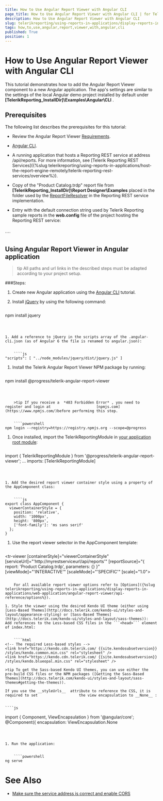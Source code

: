 ```yaml
---
title: How to Use Angular Report Viewer with Angular CLI
page_title: How to Use Angular Report Viewer with Angular CLI | for Telerik Reporting Documentation
description: How to Use Angular Report Viewer with Angular CLI
slug: telerikreporting/using-reports-in-applications/display-reports-in-applications/web-application/angular-report-viewer/how-to-use-angular-report-viewer-with-angular-cli
tags: how,to,use,angular,report,viewer,with,angular,cli
published: True
position: 1
---
```


# How to Use Angular Report Viewer with Angular CLI



This tutorial demonstrates how to add the Angular Report Viewer component to a         new Angular application. The app's settings are similar to the settings of the local Angular demo project         installed by default under __[TelerikReporting_InstallDir]\Examples\Angular\CLI__ .       

## Prerequisites

The following list describes the prerequisites for this tutorial:         

* Review the Angular Report Viewer [Requirements](e05255e3-dbe4-41b1-8d08-6de0fed3868c#Requirements).             

* [Angular CLI](https://cli.angular.io/).             

* A running application that hosts a Reporting REST service at address /api/reports. For more information, see               [Telerik Reporting REST Services]({%slug telerikreporting/using-reports-in-applications/host-the-report-engine-remotely/telerik-reporting-rest-services/overview%}).             

* Copy of the "Product Catalog.trdp" report file from __[TelerikReporting_InstallDir]\Report Designer\Examples__                placed in the folder used by the [ReportFileResolver](/reporting/api/Telerik.Reporting.Services.WebApi.ReportFileResolver)               in the Reporting REST service implementation.             

* Entry with the default connection string used by Telerik Reporting sample reports in the __web.config__  file               of the project hosting the Reporting REST service:             

	
    ````xml
<connectionStrings>
	 <add name="Telerik.Reporting.Examples.CSharp.Properties.Settings.TelerikConnectionString"
	            connectionString="Data Source=(local);Initial Catalog=AdventureWorks;Integrated Security=SSPI"
	            providerName="System.Data.SqlClient" />
</connectionStrings>
````



## Using Angular Report Viewer in Angular application

>tip All paths and url links in the described steps must be adapted according             to your project setup.           


###Steps:

1. Create new Angular application using the [Angular CLI](https://cli.angular.io/) tutorial.                 

1. Install [jQuery](https://www.npmjs.com/package/jquery) by using the following command:                 

	
    ````powershell
npm install jquery
````



1. Add a reference to jQuery in the scripts array of the .angular-cli.json (as of Angular 6 the file is renamed to angular.json):

	
    ````js
"scripts": [ "../node_modules/jquery/dist/jquery.js" ]
````



1. Install the Telerik Angular Report Viewer NPM package by running:                 

	
    ````powershell
npm install @progress/telerik-angular-report-viewer
````



    >tip If you receive a  *403 Forbidden Error* , you need to register and login at                     [npmjs.com](https://www.npmjs.com/)before performing this step.                   

	
    ````powershell
npm login --registry=https://registry.npmjs.org --scope=@progress
````





1. Once installed, import the TelerikReportingModule in [your application root module](https://angular.io/docs/ts/latest/guide/ngmodule.html#!#angular-modularity):                 

	
    ````js
import { TelerikReportingModule } from '@progress/telerik-angular-report-viewer';
...
imports: [TelerikReportingModule]
````



1. Add the desired report viewer container style using a property of the AppComponent class:

	
    ````js
export class AppComponent {
  viewerContainerStyle = {
    position: 'relative',
    width: '1000px',
    height: '800px',
    ['font-family']: 'ms sans serif'
  };
}
````



1. Use the report viewer selector in the AppComponent template:

	
    ````HTML
<tr-viewer 
    [containerStyle]="viewerContainerStyle"
    [serviceUrl]="'http://myrestserviceurl/api/reports'"
    [reportSource]="{
        report: 'Product Catalog.trdp',
        parameters: {}
    }"
    [viewMode]="'INTERACTIVE'"
    [scaleMode]="'SPECIFIC'"
    [scale]="1.0">
</tr-viewer>
````

    For all available report viewer options refer to [Options]({%slug telerikreporting/using-reports-in-applications/display-reports-in-applications/web-application/angular-report-viewer/api-reference/options%}).                 

1. Style the viewer using the desired Kendo UI theme (еither using [Less-Based Themes](http://docs.telerik.com/kendo-ui/styles-and-layout/appearance-styling) or [Sass-Based Themes](http://docs.telerik.com/kendo-ui/styles-and-layout/sass-themes)):                     Add references to the Less-based CSS files in the ```<head>``` element of index.html:

	
    ````html
<!-- The required Less-based styles -->                  
<link href="https://kendo.cdn.telerik.com/ {{site.kendosubsetversion}} /styles/kendo.common.min.css" rel="stylesheet" />
<link href="https://kendo.cdn.telerik.com/ {{site.kendosubsetversion}} /styles/kendo.blueopal.min.css" rel="stylesheet" />
````



    >tip To get the Sass-based Kendo UI themes, you can use either the pre-build CSS files or the NPM packages ([Getting the Sass-Based Themes](http://docs.telerik.com/kendo-ui/styles-and-layout/sass-themes#getting-the-themes)).                   

    If you use the __styleUrls__  attribute to reference the CSS, it is required to set                   the view encapsulation to __None__ :                 

	
    ````js
import { Component, ViewEncapsulation } from '@angular/core';
@Component({
  encapsulation: ViewEncapsulation.None
````



1. Run the application:

	
    ````powershell
ng serve
````



# See Also


 * [Make sure the service address is correct and enable CORS](https://docs.telerik.com/reporting/knowledge-base/cannot-access-the-reporting-rest-service)
